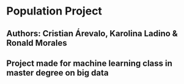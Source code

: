 # Population Project
## Authors: Cristian Árevalo, Karolina Ladino & Ronald Morales

## Project made for machine learning class in master degree on big data

